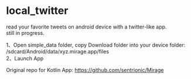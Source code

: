 # local_twitter
read your favorite tweets on android device with a twitter-like app.  
still in progress.  

1、Open simple_data folder, copy Download folder into your device folder: /sdcard/Android/data/xyz.mirage.app/files  
2、Launch App  

Original repo for Kotlin App: https://github.com/sentrionic/Mirage  
